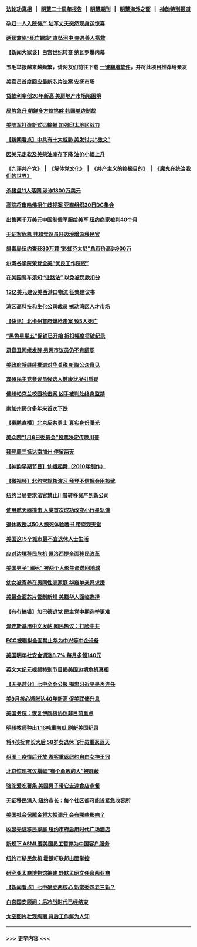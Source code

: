 #### [法轮功真相](https://github.com/gfw-breaker/truth/blob/master/README.md?t=0) &nbsp;&nbsp;|&nbsp;&nbsp; [明慧二十周年报告](https://github.com/gfw-breaker/mh-reports/blob/master/README.md?t=0) &nbsp;&nbsp;|&nbsp;&nbsp;[明慧期刊](https://github.com/gfw-breaker/mh-qikan) &nbsp;&nbsp;|&nbsp;&nbsp; [明慧海外之窗](https://github.com/gfw-breaker/mh-news/blob/master/README.md?t=0) &nbsp;&nbsp;|&nbsp;&nbsp; [神韵特别报道](https://github.com/gfw-breaker/mh-news/blob/master/shenyun.md?t=0)
#### [孕妇一人入院待产 陆军丈夫突然现身送惊喜](../pages/nsc412/n13845054.md?t=10142301) 
#### [两猛禽陷“死亡螺旋”直坠河中 幸遇善人搭救](../pages/nsc412/n13845167.md?t=10142301) 
#### [【新闻大家谈】白宫世纪转变 纳瓦罗爆内幕](../pages/nsc412/n13844956.md?t=10142301) 
#### 五毛举报越来越频繁，请网友们前往下载 [一键翻墙软件](https://github.com/gfw-breaker/ssr-accounts)，并将此项目推荐给亲友
#### [美官员首度回应最新芯片法案 安抚市场](../pages/nsc412/n13845407.md?t=10142301) 
#### [贷款利率创20年新高 美房地产市场陷困境](../pages/nsc412/n13845387.md?t=10142301) 
#### [局势急升 朝鲜多方位挑衅 韩国单边制裁](../pages/nsc412/n13845341.md?t=10142301) 
#### [美陆军打造新式运输艇 加强印太地区战力](../pages/nsc412/n13845295.md?t=10142301) 
#### [【新闻看点】中共有十大威胁 美发讨共“檄文”](../pages/nsc412/n13844890.md?t=10142301) 
#### [因美元走软及美柴油库存下降 油价小幅上升](../pages/nsc412/n13844959.md?t=10142301) 
#### [《九评共产党》](https://github.com/begood0513/9ping.md/blob/master/README.md) &nbsp;|&nbsp; [《解体党文化》](../../../../jtdwh.md/blob/master/README.md)  &nbsp;|&nbsp; [《共产主义的终极目的》](../../../../gczydzjmd.md/blob/master/README.md) &nbsp;|&nbsp; [《魔鬼在统治我们的世界》](../../../../mgztzwmdsj.md/blob/master/README.md) 
#### [杀猪盘11人落网 涉诈1800万美元](../pages/nsc412/n13845122.md?t=10142301) 
#### [高院将审哈佛招生歧视案 亚裔组织30日DC集会](../pages/nsc412/n13845118.md?t=10142301) 
#### [出售两千万美元中国制假军服给美军 纽约商家被判40个月](../pages/nsc412/n13845120.md?t=10142301) 
#### [无证客危机 共和党议员吁边境增派移民官](../pages/nsc412/n13845113.md?t=10142301) 
#### [缉毒局纽约查获30万颗“彩虹芬太尼”总市价高达900万](../pages/nsc412/n13845031.md?t=10142301) 
#### [尔湾谷学院荣登全美“优良工作院校”](../pages/nsc412/n13845026.md?t=10142301) 
#### [在美国驾车须知“让路法” 以免被罚款扣分](../pages/nsc412/n13845018.md?t=10142301) 
#### [12亿美元建设美西港口物流 征集建议书](../pages/nsc412/n13844991.md?t=10142301) 
#### [湾区高科技和生化公司裁员 撼动湾区人才市场](../pages/nsc412/n13845006.md?t=10142301) 
#### [【快讯】北卡州首府爆枪击案 致5人死亡](../pages/nsc412/n13844971.md?t=10142301) 
#### [“黑色星期五”促销已开始 折扣幅度将破纪录](../pages/nsc412/n13844909.md?t=10142301) 
#### [录音丑闻续发酵 另两市议员仍不肯辞职](../pages/nsc412/n13844961.md?t=10142301) 
#### [美政府将继续推进对华关税 听取公众意见](../pages/nsc412/n13844942.md?t=10142301) 
#### [宾州民主党参议员候选人健康状况引质疑](../pages/nsc412/n13844827.md?t=10142301) 
#### [佛州帕克兰校园枪击案 凶手被判处终身监禁](../pages/nsc412/n13844857.md?t=10142301) 
#### [南加州房价多年来首次下跌](../pages/nsc412/n13844917.md?t=10142301) 
#### [【秦鹏直播】北京反共勇士 真实身份曝光](../pages/nsc412/n13844713.md?t=10142301) 
#### [美众院“1月6日委员会”投票决定传唤川普](../pages/nsc412/n13844853.md?t=10142301) 
#### [拜登周三抵达南加州 停留两天](../pages/nsc412/n13844824.md?t=10142301) 
#### [【神韵早期节目】仙娥起舞（2010年制作）](../pages/nsc412/n13844878.md?t=10142301) 
#### [【微视频】北约常规核演习 拜登不信俄会用核武](../pages/nsc412/n13844097.md?t=10142301) 
#### [纽约当局要求法官禁止川普转移资产到新公司](../pages/nsc412/n13844760.md?t=10142301) 
#### [使用航天器撞击 人类首次成功改变小行星轨道](../pages/nsc412/n13844773.md?t=10142301) 
#### [退休教授以50人濒死体验著书 带您观天堂](../pages/nsc412/n13844624.md?t=10142301) 
#### [美国这15个城市最不宜退休人士生活](../pages/nsc412/n13844166.md?t=10142301) 
#### [应对边境移民危机 佩洛西提全面移民改革](../pages/nsc412/n13844275.md?t=10142301) 
#### [美国男子“溺死” 被两个人形生命送回地球](../pages/nsc412/n13844734.md?t=10142301) 
#### [幼女被寄养在男同性恋家庭 华裔单亲妈求援](../pages/nsc412/n13844811.md?t=10142301) 
#### [美最全面芯片管制新规 美籍华人面临选择](../pages/nsc412/n13844763.md?t=10142301) 
#### [【有冇搞错】加巴德退党 民主党中期选举更难](../pages/nsc412/n13844663.md?t=10142301) 
#### [泽连斯基用中文发帖 网民热议：打脸中共](../pages/nsc412/n13844723.md?t=10142301) 
#### [FCC被曝拟全面禁止华为中兴等中企设备](../pages/nsc412/n13844686.md?t=10142301) 
#### [美国明年社安金调涨8.7% 每月多领140元](../pages/nsc412/n13844710.md?t=10142301) 
#### [英文大纪元视频特别节目揭美国边境危机真相](../pages/nsc412/n13844619.md?t=10142301) 
#### [【天亮时分】七中全会公报 揭盅习近平是否连任](../pages/nsc412/n13844697.md?t=10142301) 
#### [美9月核心通胀达40年新高 促美联储升息](../pages/nsc412/n13844694.md?t=10142301) 
#### [美国务院：恢复伊朗核协议非目前重点](../pages/nsc412/n13844636.md?t=10142301) 
#### [明州教师种出1.16吨重南瓜 刷新美国纪录](../pages/nsc412/n13844388.md?t=10142301) 
#### [将4孩抚育长大后 58岁女退休飞行员重返蓝天](../pages/nsc412/n13844353.md?t=10142301) 
#### [组图：疫情后开放 游客重返纽约自由女神王冠](../pages/nsc412/n13844547.md?t=10142301) 
#### [北京惊现抗议横幅“有个勇敢的人”被屏蔽](../pages/nsc412/n13844650.md?t=10142301) 
#### [骆驼爱吃薯条 美国男子带它去速食店点餐](../pages/nsc412/n13844205.md?t=10142301) 
#### [无证移民涌入 纽约市长：每个社区都可能设紧急收容所](../pages/nsc412/n13844253.md?t=10142301) 
#### [美国社会保障金将大幅调升 会有哪些影响？](../pages/nsc412/n13844141.md?t=10142301) 
#### [收容无证移民家庭 纽约市府启用时代广场酒店](../pages/nsc412/n13844212.md?t=10142301) 
#### [新规下 ASML要美国员工暂停为中国客户服务](../pages/nsc412/n13844245.md?t=10142301) 
#### [纽约市移民危机 霍楚吁联邦出面掌控](../pages/nsc412/n13844249.md?t=10142301) 
#### [研究亚太裔博物馆筹建 舒默孟昭文任命两亚裔](../pages/nsc412/n13844251.md?t=10142301) 
#### [【新闻看点】七中确立两核心 新常委四老三新？](../pages/nsc412/n13844084.md?t=10142301) 
#### [白宫国安顾问：后冷战时代已经结束](../pages/nsc412/n13844203.md?t=10142301) 
#### [太空图片壮观绚丽 背后工作鲜为人知](../pages/nsc412/n13844118.md?t=10142301) 

----
#### [ >>> 更早内容 <<< ](../indexes/nsc412-earlier.md)
